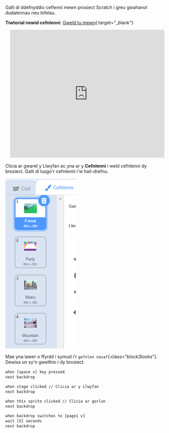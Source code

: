 Galli di ddefnyddio ceflenni mewn prosiect Scratch i greu gwahanol dudalennau neu lefelau.

**Tiwtorial newid cefnlenni**: [Gweld tu mewn](https://scratch.mit.edu/projects/624141516/editor){:target="_blank"}
<div class="scratch-preview" style="margin-left: 15px;">
  <iframe allowtransparency="true" width="485" height="402" src="https://scratch.mit.edu/projects/embed/624141516/?autostart=false" frameborder="0"></iframe>
</div>

Clicia ar gwarel y Llwyfan ac yna ar y **Cefnlenni** i weld cefnlenni dy brosiect. Galli di lusgo'r cefnlenni i'w hail-drefnu.

![Y cefnlenni mewn trefn yn y tab Cefnlenni.](images/backdrops-in-order.png)

Mae yna lawer o ffyrdd i symud i'r `gefnlen nesaf`{:class="block3looks"}. Dewisa un sy'n gweithio i dy brosiect.

```blocks3
when [space v] key pressed
next backdrop
```

```blocks3
when stage clicked // Clicia ar y Llwyfan
next backdrop
```

```blocks3
when this sprite clicked // Clicia ar gorlun
next backdrop
```

```blocks3
when backdrop switches to [page1 v]
wait [5] seconds
next backdrop
```
